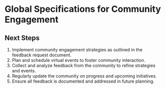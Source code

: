 # Global Specifications for Community Engagement

## Next Steps
1. Implement community engagement strategies as outlined in the feedback request document.
2. Plan and schedule virtual events to foster community interaction.
3. Collect and analyze feedback from the community to refine strategies and events.
4. Regularly update the community on progress and upcoming initiatives.
5. Ensure all feedback is documented and addressed in future planning.
